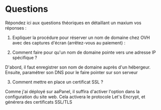 # Questions

Répondez ici aux questions théoriques en détaillant un maxium vos réponses :

1) Expliquer la procédure pour réserver un nom de domaine chez OVH avec des captures d'écran (arrêtez-vous au paiement) :

2. Comment faire pour qu'un nom de domaine pointe vers une adresse IP spécifique ?

D'abord, il faut enregistrer son nom de domaine auprès d'un hébergeur. Ensuite, paramétrer son DNS pour le faire pointer sur son serveur


3. Comment mettre en place un certificat SSL ?

Comme j'ai déployé sur aaPanel, il suffira d'activer l'option dans la configuration du site web.
Cela activera le protocole Let's Encrypt, et générera des certificats SSL/TLS
